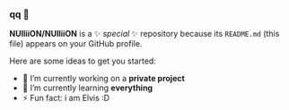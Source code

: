 ### qq 👋


**NUlliiON/NUlliiON** is a ✨ _special_ ✨ repository because its `README.md` (this file) appears on your GitHub profile.

Here are some ideas to get you started:

- 🔭 I’m currently working on a **private project**
- 🌱 I’m currently learning **everything**
- ⚡ Fun fact: i am Elvis :D

